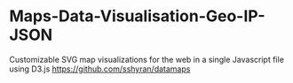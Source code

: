 # Maps-Data-Visualisation-Geo-IP-JSON



Customizable SVG map visualizations for the web in a single Javascript file using D3.js
https://github.com/sshyran/datamaps










